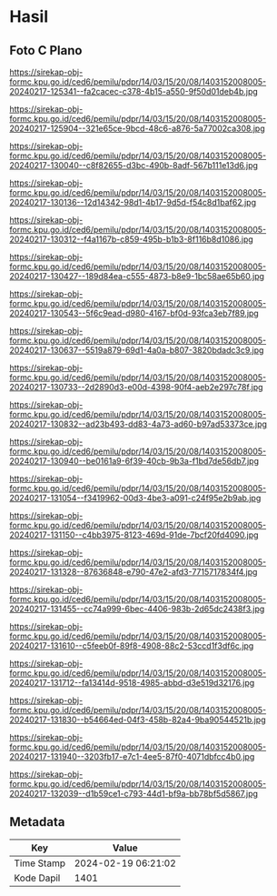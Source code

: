 # Hasil

## Foto C Plano

https://sirekap-obj-formc.kpu.go.id/ced6/pemilu/pdpr/14/03/15/20/08/1403152008005-20240217-125341--fa2cacec-c378-4b15-a550-9f50d01deb4b.jpg

https://sirekap-obj-formc.kpu.go.id/ced6/pemilu/pdpr/14/03/15/20/08/1403152008005-20240217-125904--321e65ce-9bcd-48c6-a876-5a77002ca308.jpg

https://sirekap-obj-formc.kpu.go.id/ced6/pemilu/pdpr/14/03/15/20/08/1403152008005-20240217-130040--c8f82655-d3bc-490b-8adf-567b111e13d6.jpg

https://sirekap-obj-formc.kpu.go.id/ced6/pemilu/pdpr/14/03/15/20/08/1403152008005-20240217-130136--12d14342-98d1-4b17-9d5d-f54c8d1baf62.jpg

https://sirekap-obj-formc.kpu.go.id/ced6/pemilu/pdpr/14/03/15/20/08/1403152008005-20240217-130312--f4a1167b-c859-495b-b1b3-8f116b8d1086.jpg

https://sirekap-obj-formc.kpu.go.id/ced6/pemilu/pdpr/14/03/15/20/08/1403152008005-20240217-130427--189d84ea-c555-4873-b8e9-1bc58ae65b60.jpg

https://sirekap-obj-formc.kpu.go.id/ced6/pemilu/pdpr/14/03/15/20/08/1403152008005-20240217-130543--5f6c9ead-d980-4167-bf0d-93fca3eb7f89.jpg

https://sirekap-obj-formc.kpu.go.id/ced6/pemilu/pdpr/14/03/15/20/08/1403152008005-20240217-130637--5519a879-69d1-4a0a-b807-3820bdadc3c9.jpg

https://sirekap-obj-formc.kpu.go.id/ced6/pemilu/pdpr/14/03/15/20/08/1403152008005-20240217-130733--2d2890d3-e00d-4398-90f4-aeb2e297c78f.jpg

https://sirekap-obj-formc.kpu.go.id/ced6/pemilu/pdpr/14/03/15/20/08/1403152008005-20240217-130832--ad23b493-dd83-4a73-ad60-b97ad53373ce.jpg

https://sirekap-obj-formc.kpu.go.id/ced6/pemilu/pdpr/14/03/15/20/08/1403152008005-20240217-130940--be0161a9-6f39-40cb-9b3a-f1bd7de56db7.jpg

https://sirekap-obj-formc.kpu.go.id/ced6/pemilu/pdpr/14/03/15/20/08/1403152008005-20240217-131054--f3419962-00d3-4be3-a091-c24f95e2b9ab.jpg

https://sirekap-obj-formc.kpu.go.id/ced6/pemilu/pdpr/14/03/15/20/08/1403152008005-20240217-131150--c4bb3975-8123-469d-91de-7bcf20fd4090.jpg

https://sirekap-obj-formc.kpu.go.id/ced6/pemilu/pdpr/14/03/15/20/08/1403152008005-20240217-131328--87636848-e790-47e2-afd3-7715717834f4.jpg

https://sirekap-obj-formc.kpu.go.id/ced6/pemilu/pdpr/14/03/15/20/08/1403152008005-20240217-131455--cc74a999-6bec-4406-983b-2d65dc2438f3.jpg

https://sirekap-obj-formc.kpu.go.id/ced6/pemilu/pdpr/14/03/15/20/08/1403152008005-20240217-131610--c5feeb0f-89f8-4908-88c2-53ccd1f3df6c.jpg

https://sirekap-obj-formc.kpu.go.id/ced6/pemilu/pdpr/14/03/15/20/08/1403152008005-20240217-131712--fa13414d-9518-4985-abbd-d3e519d32176.jpg

https://sirekap-obj-formc.kpu.go.id/ced6/pemilu/pdpr/14/03/15/20/08/1403152008005-20240217-131830--b54664ed-04f3-458b-82a4-9ba90544521b.jpg

https://sirekap-obj-formc.kpu.go.id/ced6/pemilu/pdpr/14/03/15/20/08/1403152008005-20240217-131940--3203fb17-e7c1-4ee5-87f0-4071dbfcc4b0.jpg

https://sirekap-obj-formc.kpu.go.id/ced6/pemilu/pdpr/14/03/15/20/08/1403152008005-20240217-132039--d1b59ce1-c793-44d1-bf9a-bb78bf5d5867.jpg


## Metadata

| Key        | Value               |
| ---------- | ------------------- |
| Time Stamp | 2024-02-19 06:21:02 |
| Kode Dapil | 1401                |



